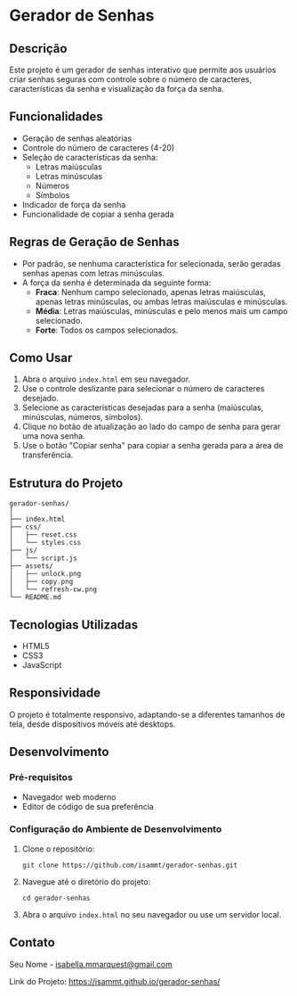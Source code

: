 # Gerador de Senhas

## Descrição

Este projeto é um gerador de senhas interativo que permite aos usuários criar senhas seguras com controle sobre o número de caracteres, características da senha e visualização da força da senha.

## Funcionalidades

- Geração de senhas aleatórias
- Controle do número de caracteres (4-20)
- Seleção de características da senha:
  - Letras maiúsculas
  - Letras minúsculas
  - Números
  - Símbolos
- Indicador de força da senha
- Funcionalidade de copiar a senha gerada

## Regras de Geração de Senhas

- Por padrão, se nenhuma característica for selecionada, serão geradas senhas apenas com letras minúsculas.
- A força da senha é determinada da seguinte forma:
  - **Fraca**: Nenhum campo selecionado, apenas letras maiúsculas, apenas letras minúsculas, ou ambas letras maiúsculas e minúsculas.
  - **Média**: Letras maiúsculas, minúsculas e pelo menos mais um campo selecionado.
  - **Forte**: Todos os campos selecionados.

## Como Usar

1. Abra o arquivo `index.html` em seu navegador.
2. Use o controle deslizante para selecionar o número de caracteres desejado.
3. Selecione as características desejadas para a senha (maiúsculas, minúsculas, números, símbolos).
4. Clique no botão de atualização ao lado do campo de senha para gerar uma nova senha.
5. Use o botão "Copiar senha" para copiar a senha gerada para a área de transferência.

## Estrutura do Projeto

```
gerador-senhas/
│
├── index.html
├── css/
│   ├── reset.css
│   └── styles.css
├── js/
│   └── script.js
├── assets/
│   ├── unlock.png
│   ├── copy.png
│   └── refresh-cw.png
└── README.md
```

## Tecnologias Utilizadas

- HTML5
- CSS3
- JavaScript

## Responsividade

O projeto é totalmente responsivo, adaptando-se a diferentes tamanhos de tela, desde dispositivos móveis até desktops.

## Desenvolvimento

### Pré-requisitos

- Navegador web moderno
- Editor de código de sua preferência


### Configuração do Ambiente de Desenvolvimento

1. Clone o repositório:
   ```
   git clone https://github.com/isammt/gerador-senhas.git
   ```
2. Navegue até o diretório do projeto:
   ```
   cd gerador-senhas
   ```
3. Abra o arquivo `index.html` no seu navegador ou use um servidor local.


## Contato

Seu Nome - isabella.mmarquest@gmail.com

Link do Projeto: https://isammt.github.io/gerador-senhas/
